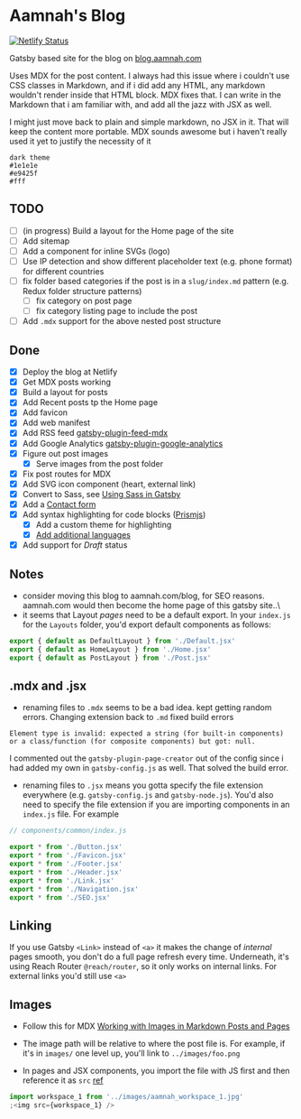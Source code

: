 # Aamnah's Blog

[![Netlify Status](https://api.netlify.com/api/v1/badges/065ee265-6b0a-4525-abd4-372585bf45a0/deploy-status)](https://app.netlify.com/sites/aamnah/deploys)

Gatsby based site for the blog on [blog.aamnah.com](https://blog.aamnah.com)

Uses MDX for the post content. I always had this issue where i couldn't use CSS classes in Markdown, and if i did add any HTML, any markdown wouldn't render inside that HTML block. MDX fixes that. I can write in the Markdown that i am familiar with, and add all the jazz with JSX as well.

I might just move back to plain and simple markdown, no JSX in it. That will keep the content more portable. MDX sounds awesome but i haven't really used it yet to justify the necessity of it

```
dark theme
#1e1e1e
#e9425f
#fff
```

## TODO

- [ ] (in progress) Build a layout for the Home page of the site
- [ ] Add sitemap
- [ ] Add a component for inline SVGs (logo)
- [ ] Use IP detection and show different placeholder text (e.g. phone format) for different countries
- [ ] fix folder based categories if the post is in a `slug/index.md` pattern (e.g. Redux folder structure patterns)
  - [ ] fix category on post page
  - [ ] fix category listing page to include the post
- [ ] Add `.mdx` support for the above nested post structure

## Done

- [x] Deploy the blog at Netlify
- [x] Get MDX posts working
- [x] Build a layout for posts
- [x] Add Recent posts tp the Home page
- [x] Add favicon
- [x] Add web manifest
- [x] Add RSS feed [gatsby-plugin-feed-mdx](https://www.gatsbyjs.org/packages/gatsby-plugin-feed-mdx/)
- [x] Add Google Analytics [gatsby-plugin-google-analytics]()
- [x] Figure out post images
  - [x] Serve images from the post folder
- [x] Fix post routes for MDX
- [x] Add SVG icon component (heart, external link)
- [x] Convert to Sass, see [Using Sass in Gatsby](https://www.gatsbyjs.org/docs/sass/)
- [x] Add a [Contact form](https://www.netlify.com/blog/2017/07/20/how-to-integrate-netlifys-form-handling-in-a-react-app/)
- [x] Add syntax highlighting for code blocks ([Prismjs](https://prismjs.com/))
  - [x] Add a custom theme for highlighting
  - [x] [Add additional languages](https://github.com/FormidableLabs/prism-react-renderer/blob/master/src/vendor/prism/includeLangs.js)
- [x] Add support for _Draft_ status

## Notes

- consider moving this blog to aamnah.com/blog, for SEO reasons. aamnah.com would then become the home page of this gatsby site..\
- it seems that Layout _pages_ need to be a default export. In your `index.js` for the `Layouts` folder, you'd export default components as follows:

```js
export { default as DefaultLayout } from './Default.jsx'
export { default as HomeLayout } from './Home.jsx'
export { default as PostLayout } from './Post.jsx'
```

## .mdx and .jsx

- renaming files to `.mdx` seems to be a bad idea. kept getting random errors. Changing extension back to `.md` fixed build errors

```
Element type is invalid: expected a string (for built-in components) or a class/function (for composite components) but got: null.
```

I commented out the `gatsby-plugin-page-creator` out of the config since i had added my own in `gatsby-config.js` as well. That solved the build error.

- renaming files to `.jsx` means you gotta specify the file extension everywhere (e.g. `gatsby-config.js` and `gatsby-node.js`). You'd also need to specify the file extension if you are importing components in an `index.js` file. For example

```js
// components/common/index.js

export * from './Button.jsx'
export * from './Favicon.jsx'
export * from './Footer.jsx'
export * from './Header.jsx'
export * from './Link.jsx'
export * from './Navigation.jsx'
export * from './SEO.jsx'
```

## Linking

If you use Gatsby `<Link>` instead of `<a>` it makes the change of _internal_ pages smooth, you don't do a full page refresh every time. Underneath, it's using Reach Router `@reach/router`, so it only works on internal links. For external links you'd still use `<a>`

## Images

- Follow this for MDX [Working with Images in Markdown Posts and Pages](https://www.gatsbyjs.org/docs/working-with-images-in-markdown/)

- The image path will be relative to where the post file is. For example, if it's in `images/` one level up, you'll link to `../images/foo.png`

- In pages and JSX components, you import the file with JS first and then reference it as `src` [ref](https://www.gatsbyjs.com/docs/importing-assets-into-files/#importing-assets-with-webpack)

```jsx
import workspace_1 from '../images/aamnah_workspace_1.jpg'
;<img src={workspace_1} />
```
